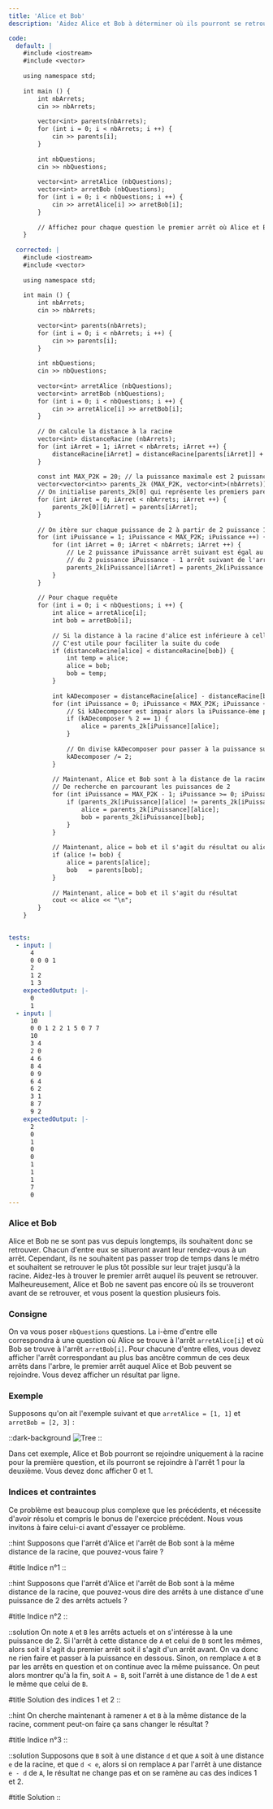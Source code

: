 ```yaml
---
title: 'Alice et Bob'
description: 'Aidez Alice et Bob à déterminer où ils pourront se retrouver selon leur arrêt où ils se trouvent'

code:
  default: |
    #include <iostream>
    #include <vector>
    
    using namespace std;
    
    int main () {
        int nbArrets;
        cin >> nbArrets;
    
        vector<int> parents(nbArrets);
        for (int i = 0; i < nbArrets; i ++) {
            cin >> parents[i];
        }
    
        int nbQuestions;
        cin >> nbQuestions;
    
        vector<int> arretAlice (nbQuestions);
        vector<int> arretBob (nbQuestions);
        for (int i = 0; i < nbQuestions; i ++) {
            cin >> arretAlice[i] >> arretBob[i];
        }
        
        // Affichez pour chaque question le premier arrêt où Alice et Bob peuvent se rejoindre
    }
    
  corrected: |
    #include <iostream>
    #include <vector>
    
    using namespace std;
    
    int main () {
        int nbArrets;
        cin >> nbArrets;
    
        vector<int> parents(nbArrets);
        for (int i = 0; i < nbArrets; i ++) {
            cin >> parents[i];
        }
    
        int nbQuestions;
        cin >> nbQuestions;
    
        vector<int> arretAlice (nbQuestions);
        vector<int> arretBob (nbQuestions);
        for (int i = 0; i < nbQuestions; i ++) {
            cin >> arretAlice[i] >> arretBob[i];
        }
    
        // On calcule la distance à la racine
        vector<int> distanceRacine (nbArrets);
        for (int iArret = 1; iArret < nbArrets; iArret ++) {
            distanceRacine[iArret] = distanceRacine[parents[iArret]] + 1;
        }
        
        const int MAX_P2K = 20; // la puissance maximale est 2 puissance 20
        vector<vector<int>> parents_2k (MAX_P2K, vector<int>(nbArrets));
        // On initialise parents_2k[0] qui représente les premiers parents (2 puissance 0 = 1)
        for (int iArret = 0; iArret < nbArrets; iArret ++) {
            parents_2k[0][iArret] = parents[iArret];
        }
    
        // On itère sur chaque puissance de 2 à partir de 2 puissance 1 pour calculer sa table
        for (int iPuissance = 1; iPuissance < MAX_P2K; iPuissance ++) {
            for (int iArret = 0; iArret < nbArrets; iArret ++) {
                // Le 2 puissance iPuissance arrêt suivant est égal au 2 puissance iPuissance - 1 arrêt de l'arrêt
                // du 2 puissance iPuissance - 1 arrêt suivant de l'arrêt
                parents_2k[iPuissance][iArret] = parents_2k[iPuissance - 1][parents_2k[iPuissance - 1][iArret]];
            }
        }
    
        // Pour chaque requête
        for (int i = 0; i < nbQuestions; i ++) {
            int alice = arretAlice[i];
            int bob = arretBob[i];
    
            // Si la distance à la racine d'alice est inférieure à celle de bob, on les inverse
            // C'est utile pour faciliter la suite du code
            if (distanceRacine[alice] < distanceRacine[bob]) {
                int temp = alice;
                alice = bob;
                bob = temp;
            }
    
            int kADecomposer = distanceRacine[alice] - distanceRacine[bob];
            for (int iPuissance = 0; iPuissance < MAX_P2K; iPuissance ++) {
                // Si kADecomposer est impair alors la iPuissance-ème puissance est inclue dans k.
                if (kADecomposer % 2 == 1) {
                    alice = parents_2k[iPuissance][alice];
                }
    
                // On divise kADecomposer pour passer à la puissance suivante
                kADecomposer /= 2;
            }
    
            // Maintenant, Alice et Bob sont à la distance de la racine donc on peut appliquer l'algorithme
            // De recherche en parcourant les puissances de 2
            for (int iPuissance = MAX_P2K - 1; iPuissance >= 0; iPuissance --) {
                if (parents_2k[iPuissance][alice] != parents_2k[iPuissance][bob]) {
                    alice = parents_2k[iPuissance][alice];
                    bob = parents_2k[iPuissance][bob];
                }
            }
    
            // Maintenant, alice = bob et il s'agit du résultat ou alice != bob et parents[alice] = parents[bob] et c'est le résultat
            if (alice != bob) {
                alice = parents[alice];
                bob   = parents[bob];
            }
    
            // Maintenant, alice = bob et il s'agit du résultat
            cout << alice << "\n";
        }
    }
    

tests:
  - input: |
      4
      0 0 0 1
      2
      1 2
      1 3
    expectedOutput: |-
      0
      1
  - input: |
      10
      0 0 1 2 2 1 5 0 7 7
      10
      3 4
      2 0
      4 6
      8 4
      0 9
      6 4
      6 2
      3 1
      8 7
      9 2
    expectedOutput: |-
      2
      0
      1
      0
      0
      1
      1
      1
      7
      0
---
```


### Alice et Bob

Alice et Bob ne se sont pas vus depuis longtemps, ils souhaitent donc se retrouver. Chacun d'entre eux se situeront avant leur rendez-vous à un arrêt. Cependant, ils ne souhaitent pas passer trop de temps dans le métro et souhaitent se retrouver le plus tôt possible sur leur trajet jusqu'à la racine. Aidez-les à trouver le premier arrêt auquel ils peuvent se retrouver. Malheureusement, Alice et Bob ne savent pas encore où ils se trouveront avant de se retrouver, et vous posent la question plusieurs fois.

### Consigne

On va vous poser `nbQuestions` questions. La i-ème d'entre elle correspondra à une question où Alice se trouve à l'arrêt `arretAlice[i]` et où Bob se trouve à l'arrêt `arretBob[i]`. Pour chacune d'entre elles, vous devez afficher l'arrêt correspondant au plus bas ancêtre commun de ces deux arrêts dans l'arbre, le premier arrêt auquel Alice et Bob peuvent se rejoindre. Vous devez afficher un résultat par ligne.

### Exemple

Supposons qu'on ait l'exemple suivant et que `arretAlice = [1, 1]` et `arretBob = [2, 3]` :

::dark-background
![Tree](/polympiads/tree-metro-polympiads.png)
::

Dans cet exemple, Alice et Bob pourront se rejoindre uniquement à la racine pour la première question, et ils pourront se rejoindre à l'arrêt 1 pour la deuxième. Vous devez donc afficher 0 et 1.

### Indices et contraintes

Ce problème est beaucoup plus complexe que les précédents, et nécessite d'avoir résolu et compris le bonus de l'exercice précédent. Nous vous invitons à faire celui-ci avant d'essayer ce problème.

::hint
Supposons que l'arrêt d'Alice et l'arrêt de Bob sont à la même distance de la racine, que pouvez-vous faire ?

#title
Indice n°1
::

::hint
Supposons que l'arrêt d'Alice et l'arrêt de Bob sont à la même distance de la racine, que pouvez-vous dire des arrêts à une distance d'une puissance de 2 des arrêts actuels ?

#title
Indice n°2
::

::solution
On note `A` et `B` les arrêts actuels et on s'intéresse à la une puissance de 2. Si l'arrêt à cette distance de `A` et celui de `B` sont les mêmes, alors soit il s'agit du premier arrêt soit il s'agit d'un arrêt avant. On va donc ne rien faire et passer à la puissance en dessous. Sinon, on remplace `A` et `B` par les arrêts en question et on continue avec la même puissance. On peut alors montrer qu'à la fin, soit `A = B`, soit l'arrêt à une distance de 1 de `A` est le même que celui de `B`. 

#title
Solution des indices 1 et 2
::

::hint
On cherche maintenant à ramener `A` et `B` à la même distance de la racine, comment peut-on faire ça sans changer le résultat ?

#title
Indice n°3
::

::solution
Supposons que `B` soit à une distance `d` et que `A` soit à une distance `e` de la racine, et que `d < e`, alors si on remplace `A` par l'arrêt à une distance `e - d` de `A`, le résultat ne change pas et on se ramène au cas des indices 1 et 2.

#title
Solution
::